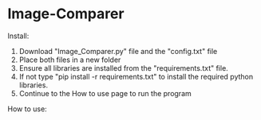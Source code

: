 # Image-Comparer

Install:
1. Download "Image_Comparer.py" file and the "config.txt" file
2. Place both files in a new folder 
3. Ensure all libraries are installed from the "requirements.txt" file.
4. If not type "pip install -r requirements.txt" to install the required python libraries.
5. Continue to the How to use page to run the program

How to use:
